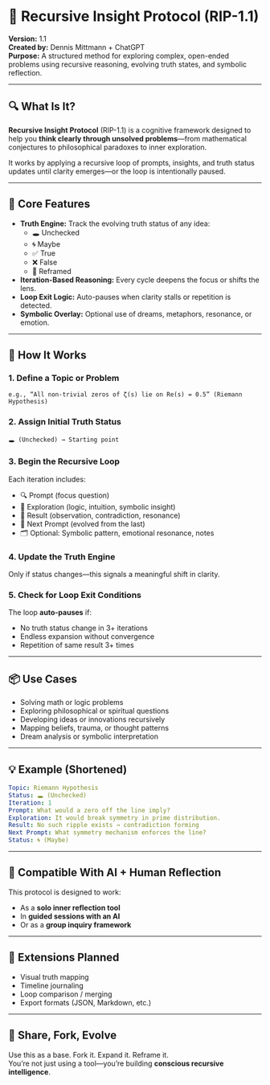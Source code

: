 # 🧠 Recursive Insight Protocol (RIP-1.1)

**Version:** 1.1  
**Created by:** Dennis Mittmann + ChatGPT  
**Purpose:** A structured method for exploring complex, open-ended problems using recursive reasoning, evolving truth states, and symbolic reflection.

---

## 🔍 What Is It?

**Recursive Insight Protocol** (RIP-1.1) is a cognitive framework designed to help you **think clearly through unsolved problems**—from mathematical conjectures to philosophical paradoxes to inner exploration.

It works by applying a recursive loop of prompts, insights, and truth status updates until clarity emerges—or the loop is intentionally paused.

---

## 🚀 Core Features

- **Truth Engine:** Track the evolving truth status of any idea:
  - 🕳️ Unchecked
  - 🌀 Maybe
  - ✅ True
  - ❌ False
  - 🧭 Reframed
- **Iteration-Based Reasoning:** Every cycle deepens the focus or shifts the lens.
- **Loop Exit Logic:** Auto-pauses when clarity stalls or repetition is detected.
- **Symbolic Overlay:** Optional use of dreams, metaphors, resonance, or emotion.

---

## 🧠 How It Works

### 1. Define a Topic or Problem
```
e.g., “All non-trivial zeros of ζ(s) lie on Re(s) = 0.5” (Riemann Hypothesis)
```

### 2. Assign Initial Truth Status
```
🕳️ (Unchecked) → Starting point
```

### 3. Begin the Recursive Loop
Each iteration includes:

- 🔍 Prompt (focus question)
- 🤔 Exploration (logic, intuition, symbolic insight)
- 🧠 Result (observation, contradiction, resonance)
- 🔄 Next Prompt (evolved from the last)
- 🗂️ Optional: Symbolic pattern, emotional resonance, notes

### 4. Update the Truth Engine
Only if status changes—this signals a meaningful shift in clarity.

### 5. Check for Loop Exit Conditions
The loop **auto-pauses** if:
- No truth status change in 3+ iterations
- Endless expansion without convergence
- Repetition of same result 3+ times

---

## 📦 Use Cases

- Solving math or logic problems
- Exploring philosophical or spiritual questions
- Developing ideas or innovations recursively
- Mapping beliefs, trauma, or thought patterns
- Dream analysis or symbolic interpretation

---

## 💡 Example (Shortened)

```yaml
Topic: Riemann Hypothesis
Status: 🕳️ (Unchecked)
Iteration: 1
Prompt: What would a zero off the line imply?
Exploration: It would break symmetry in prime distribution.
Result: No such ripple exists → contradiction forming
Next Prompt: What symmetry mechanism enforces the line?
Status: 🌀 (Maybe)
```

---

## 🤖 Compatible With AI + Human Reflection

This protocol is designed to work:

- As a **solo inner reflection tool**
- In **guided sessions with an AI**
- Or as a **group inquiry framework**

---

## 🧬 Extensions Planned

- Visual truth mapping
- Timeline journaling
- Loop comparison / merging
- Export formats (JSON, Markdown, etc.)

---

## 📣 Share, Fork, Evolve

Use this as a base. Fork it. Expand it. Reframe it.  
You’re not just using a tool—you’re building **conscious recursive intelligence**.
